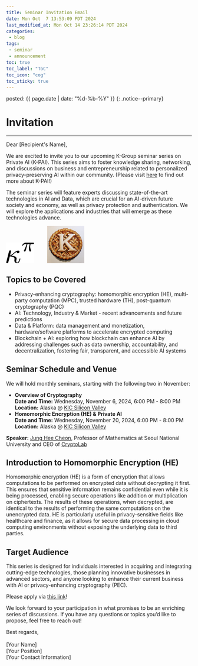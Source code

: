 ```yaml
---
title: Seminar Invitation Email
date: Mon Oct  7 13:53:09 PDT 2024
last_modified_at: Mon Oct 14 23:26:14 PDT 2024
categories:
 - blog
tags:
 - seminar
 - announcement
toc: true
toc_label: "ToC"
toc_icon: "cog"
toc_sticky: true
---
```


<head>
	<link rel="stylesheet" href="/resource/styles.css">
</head>

posted: {{ page.date | date: "%d-%b-%Y" }}
{: .notice--primary}

<h1 id="invitation">Invitation</h1>

<hr>
Dear [Recipient's Name],

We are excited to invite you to our upcoming K-Group seminar series on Private AI (K-PAI).
This series aims to foster knowledge sharing, networking, and discussions
on business and entrepreneurship related to personalized privacy-preserving AI within our community.
(Please visit <a href="https://k-privateai.github.io/">here</a> to find out more about K-PAI!)

The seminar series will feature experts discussing state-of-the-art technologies in AI and Data,
which are crucial for an AI-driven future society and economy, as well as privacy protection and authentication.
We will explore the applications and industries that will emerge as these technologies advance.

<div class="centered-container">
<img width="15%" src="/assets/images/kappa-to-pi.png">
&nbsp;
&nbsp;
&nbsp;
&nbsp;
<img width="20%" src="/assets/images/k-on-pie.png">
</div>

<h2 id="topics">Topics to be Covered</h2>

<ul>
<li>Privacy-enhancing cryptography: homomorphic encryption (HE), multi-party computation (MPC), trusted hardware (TH), post-quantum cryptography (PQC)</li>
<li>AI: Technology, Industry & Market - recent advancements and future predictions</li>
<li>Data & Platform: data management and monetization, hardware/software platforms to accelerate encrypted computing</li>
<li>Blockchain + AI: exploring how blockchain can enhance AI by addressing challenges such as data ownership, accountability, and decentralization, fostering fair, transparent, and accessible AI systems</li>
</ul>

<h2 id="seminar-schedules">Seminar Schedule and Venue</h2>
<p>We will hold monthly seminars, starting with the following two in November:</p>
<ul>
    <li>
        <strong>Overview of Cryptography</strong><br>
        <strong>Date and Time:</strong> Wednesday, November 6, 2024, 6:00 PM - 8:00 PM<br>
        <strong>Location:</strong> Alaska @ <a href="https://maps.app.goo.gl/5rVTWcxBU8VmXhXq9">KIC Silicon Valley</a>
    </li>
    <li>
        <strong>Homomorphic Encryption (HE) &amp; Private AI</strong><br>
        <strong>Date and Time:</strong> Wednesday, November 20, 2024, 6:00 PM - 8:00 PM<br>
        <strong>Location:</strong> Alaska @ <a href="https://maps.app.goo.gl/5rVTWcxBU8VmXhXq9">KIC Silicon Valley</a>
    </li>
</ul>
<p><strong>Speaker:</strong> <a href="https://en.wikipedia.org/wiki/Jung_Hee_Cheon">Jung Hee Cheon</a>, Professor of Mathematics at Seoul National University and CEO of <a href="https://www.cryptolab.co.kr/en/home/">CryptoLab</a></p>

<h2 id="he">Introduction to Homomorphic Encryption (HE)</h2>

Homomorphic encryption (HE) is a form of encryption that allows computations to be performed on encrypted data without decrypting it first. This ensures that sensitive information remains confidential even while it is being processed, enabling secure operations like addition or multiplication on ciphertexts. The results of these operations, when decrypted, are identical to the results of performing the same computations on the unencrypted data.
HE is particularly useful in privacy-sensitive fields like healthcare and finance, as it allows for secure data processing in cloud computing environments without exposing the underlying data to third parties.

<h2 id="target-audience">Target Audience</h2>

<p>
This series is designed for individuals interested in acquiring and integrating cutting-edge technologies, those planning innovative businesses in advanced sectors, and anyone looking to enhance their current business with AI or privacy-enhancing cryptography (PEC).
</p>

<p>
Please apply via <a href="https://forms.gle/nTpxUe7RqyK8dh5A8">this link</a>!
</p>

<p>
We look forward to your participation in what promises to be an enriching series of discussions. If you have any questions or topics you’d like to propose, feel free to reach out!
</p>

<p>
Best regards,
<br>
<br>
[Your Name]<br>
[Your Position]<br>
[Your Contact Information]
</p>
